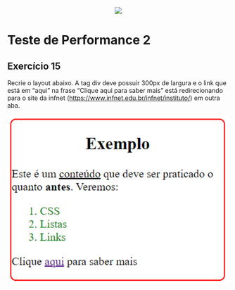 <p align="center">
    <img src="https://www.infnet.edu.br/infnet/wp-content/themes/infnet.homepage//assets/img/LogoInfnetRodape.png"/>
</p>

# Teste de Performance 2

## Exercício 15

Recrie o layout abaixo. A tag div deve possuir 300px de largura e o link que está em “aqui” na frase “Clique aqui para saber mais” está redirecionando para o site da infnet (https://www.infnet.edu.br/infnet/instituto/) em outra aba.

<p align="center">
    <img src="image_2.png"/>
</p>